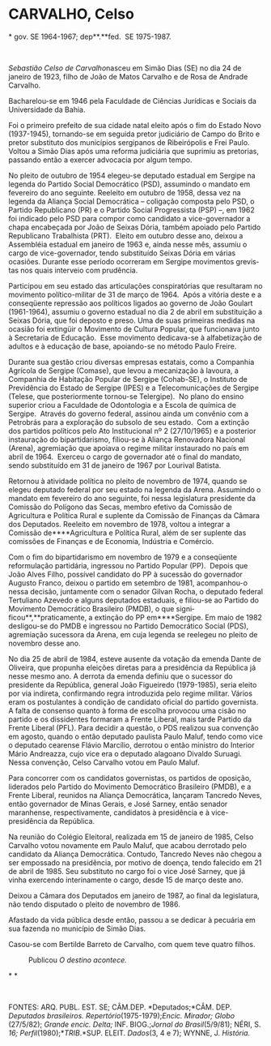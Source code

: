 CARVALHO, Celso
===============

\* gov. SE 1964-1967; dep**.**fed.  SE 1975-1987.

 

*Sebastião Celso de Carvalho*nasceu em Simão Dias (SE) no dia 24 de
janeiro de 1923, filho de João de Matos Carvalho e de Rosa de Andrade
Carvalho.

Bacharelou-se em 1946 pela Faculdade de Ciências Jurídicas e Sociais da
Universidade da Bahia.

Foi o primeiro prefeito de sua cidade natal eleito após o fim do Estado
Novo (1937-1945), tornando-se em seguida pretor judiciário de Campo do
Brito e pretor substi­tuto dos municípios sergipanos de Ribeirópolis e
Frei Paulo. Voltou a Simão Dias após uma re­forma judiciária que
suprimiu as pretorias, passando então a exercer advocacia por al­gum
tempo.

No pleito de outubro de 1954 elegeu-se deputado estadual em Sergipe na
legenda do Partido Social Democrático (PSD), assu­mindo o mandato em
fevereiro do ano seguin­te. Reeleito em outubro de 1958, dessa vez na
legenda da Aliança Social Democrática – coli­gação composta pelo PSD, o
Partido Repu­blicano (PR) e o Partido Social Progressista (PSP) –, em
1962 foi indicado pelo PSD para compor como candidato a vice-governador
a chapa encabeçada por João de Seixas Dória, também apoiado pelo Partido
Republicano Trabalhista (PRT).  Eleito em outubro desse ano, deixou a
Assembléia estadual em janeiro de 1963 e, ainda nesse mês, assumiu o
cargo de vice-governador, tendo substituído Seixas Dória em várias
ocasiões. Durante esse perío­do ocorreram em Sergipe movimentos
grevis­tas nos quais interveio com prudência.

Participou em seu estado das articulações conspiratórias que resultaram
no movimento político-militar de 31 de março de 1964.  Após a vitória
deste e a conseqüente repressão aos políticos ligados ao governo de João
Gou­lart (1961-1964), assumiu o governo estadual no dia 2 de abril em
substituição a Seixas Dória, que foi deposto e preso. Uma de suas
pri­meiras medidas na ocasião foi extingüir o Mo­vimento de Cultura
Popular, que funcionava junto à Secretaria de Educação.  Esse movi­mento
dedicava-se à alfabetização de adultos e à educação de base, apoiando-se
no método Paulo Freire.

Durante sua gestão criou diversas empresas estatais, como a Companhia
Agrícola de Ser­gipe (Comase), que levou a mecanização à lavoura, a
Companhia de Habitação Popular de Sergipe (Cohab-SE), o Instituto de
Previ­dência do Estado de Sergipe (IPES) e a Tele­comunicações de
Sergipe (Telese, que posteriormente tornou-se Telergipe).  No plano do
ensino superior criou a Faculdade de Odontologia e a Escola de quí­mica
de Sergipe.  Através do governo federal, assinou ainda um convênio com a
Petrobrás para a exploração do subsolo de seu estado.  Com a extinção
dos partidos políticos pelo Ato Institucional nº 2 (27/10/1965) e a
pos­terior instauração do bipartidarismo, filiou-se à Aliança Renovadora
Nacional (Arena), agremiação que apoiava o regime militar instaurado no
país em abril de 1964.  Exer­ceu o cargo de governador até o final do
man­dato, sendo substituído em 31 de janeiro de 1967 por Lourival
Batista.

Retornou à atividade política no pleito de novembro de 1974, quando se
elegeu deputa­do federal por seu estado na legenda da Are­na. Assumindo
o mandato em fevereiro do ano seguinte, foi nessa legislatura presidente
da Comissão do Polígono das Secas, membro efetivo da Comissão de
Agricultura e Política Rural e suplente da Comissão de Finanças da
Câmara dos Deputados. Reeleito em no­vembro de 1978, voltou a integrar a
Comissão de****Agricultura e Política Rural, além de ser suplente das
comissões de Finanças e de Economia, Indústria e Comércio.

Com o fim do bipartidarismo em novem­bro de 1979 e a conseqüente
reformulação partidária, ingressou no Partido Popular (PP).  Depois que
João Alves Filho, possível candi­dato do PP à sucessão do governador
Augusto Franco, deixou o partido em setembro de 1981, acompanhou-o nessa
decisão, juntamente com o senador Gilvan Rocha, o deputado fe­deral
Tertuliano Azevedo e alguns deputados estaduais, e filiou-se ao Partido
do Movimento Democrático Brasileiro (PMDB), o que
signi­ficou**,**praticamente, a extinção do PP em****Sergipe. Em maio de
1982 desligou-se do PMDB e ingressou no Partido Democrático Social
(PDS), agremiação sucessora da Arena, em cuja legenda se reelegeu no
pleito de novembro desse ano.

No dia 25 de abril de 1984, esteve ausente da votação da emenda Dante de
Oliveira, que propunha eleições diretas para a presidência da República
já nesse mesmo ano. A derrota da emenda definiu que o sucessor do
presidente da República, general João Figueiredo (1979-1985), seria
eleito por via indireta, confirmando regra introduzida pelo regime
militar. Vários eram os postulantes à condição de candidato oficial do
partido governista. A falta de consenso quanto à forma de escolha
provocou uma cisão no partido e os dissidentes formaram a Frente
Liberal, mais tarde Partido da Frente Liberal (PFL). Para decidir a
questão, o PDS realizou sua convenção em agosto, quando o então deputado
paulista Paulo Maluf, tendo como vice o deputado cearense Flávio
Marcílio, derrotou o então ministro do Interior Mário Andreazza, cujo
vice era o deputado alagoano Divaldo Suruagi. Nessa convenção, Celso
Carvalho votou em Paulo Maluf.

Para concorrer com os candidatos governistas, os partidos de oposição,
liderados pelo Partido do Movimento Democrático Brasileiro (PMDB), e a
Frente Liberal, reunidos na Aliança Democrática, lançaram Tancredo
Neves, então governador de Minas Gerais, e José Sarney, então senador
maranhense, respectivamente, candidatos à presidência e à
vice-presidência da República.

Na reunião do Colégio Eleitoral, realizada em 15 de janeiro de 1985,
Celso Carvalho votou novamente em Paulo Maluf, que acabou derrotado pelo
candidato da Aliança Democrática. Contudo, Tancredo Neves não chegou a
ser empossado na presidência, por motivo de doença, tendo falecido em 21
de abril de 1985. Seu substituto no cargo foi o vice José Sarney, que já
vinha exercendo interinamente o cargo, desde 15 de março deste ano.

Deixou a Câmara dos Deputados em janeiro de 1987, ao final da
legislatura, não tendo disputado o pleito de novembro de 1986.

Afastado da vida pública desde então, passou a se dedicar à pecuária em
sua fazenda no município de Simão Dias.

Casou-se com Bertilde Barreto de Carva­lho, com quem teve quatro filhos.

          Publicou *O destino acontece.*

* *

 

FONTES: ARQ. PUBL. EST. SE; CÂM.DEP. *Deputados;*CÂM. DEP. *Deputados
brasileiros.* *Repertório*(1975-1979);*Encic. Mirador; Globo* (27/5/82);
*Grande encic. Delta;* INF. BIOG.;*Jornal do Bra*­*sil*(5/9/81); NÉRI,
S. *16; Perfil*(1980);**TRIB*.*SUP. ELEIT. *Dados*(3, 4 e 7); WYNNE, J.
*História.*

 

 

